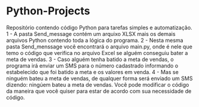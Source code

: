 # Python-Projects
Repositório contendo código Python para tarefas simples e automatização.
1 - A pasta Send_message contém um arquixo XLSX mais os demais arquivos Python contendo toda a lógica do programa.
2 - Nesta mesma pasta Send_menssage você encontrará o arquivo main.py, onde é nele que temo o código que verifica no arquivo Excel se alguém conseguiu bater a meta de vendas.
3 - Caso alguém tenha batido a meta de vendas, o programa irá enviar um SMS para o número cadastrado informando o estabelecido que foi batido a meta e os valores em venda.
4 - Mas se ninguém bateu a meta de vendas, de qualquer forma será enviado um SMS dizendo: ningúem bateu a meta de vendas.
Você pode modificar o código da maneira que você quiser para estar de acordo com sua necessidade de código.
